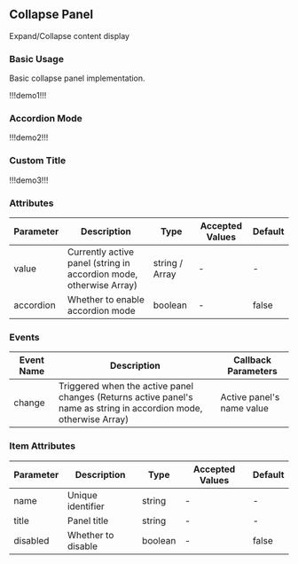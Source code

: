 ## Collapse Panel  

Expand/Collapse content display  

### Basic Usage  

Basic collapse panel implementation.  

!!!demo1!!!  

### Accordion Mode  

!!!demo2!!!  

### Custom Title  

!!!demo3!!!  

### Attributes  

| Parameter | Description | Type | Accepted Values | Default |  
|----------|-----------------------------------------------------|----------------|-------------------------------------|---------|  
| value | Currently active panel (string in accordion mode, otherwise Array) | string / Array | - | - |  
| accordion | Whether to enable accordion mode | boolean | - | false |  

### Events  

| Event Name | Description | Callback Parameters |  
|-----------|-----------------------------------------------------|----------------|  
| change | Triggered when the active panel changes (Returns active panel's name as string in accordion mode, otherwise Array) | Active panel's name value |  

### Item Attributes  

| Parameter | Description | Type | Accepted Values | Default |  
|----------|-----------------------------------------------------|----------------|-------------------------------------|---------|  
| name | Unique identifier | string | - | - |  
| title | Panel title | string | - | - |  
| disabled | Whether to disable | boolean | - | false |